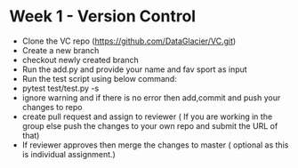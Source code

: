 # Week 1 - Version Control

- Clone the VC repo (https://github.com/DataGlacier/VC.git)
- Create a new branch
- checkout newly created branch
- Run the add.py and provide your name and fav sport as input
- Run the test script using below command:      
- pytest test/test.py -s
- ignore warning and if there is no error then add,commit and push your changes to repo
- create pull request and assign to reviewer ( If you are working in the group else push the changes to your own repo and submit the URL of that)
- If reviewer approves then merge the changes to master ( optional as this is individual assignment.)
